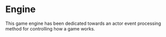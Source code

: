 Engine
======

This game engine has been dedicated towards an actor event processing method for controlling how a game works.
